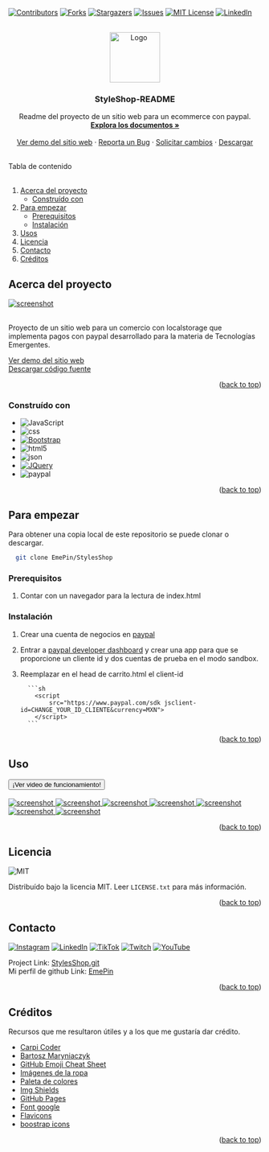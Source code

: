 <a name="readme-top"></a>

[![Contributors][contributors-shield]][contributors-url]
[![Forks][forks-shield]][forks-url]
[![Stargazers][stars-shield]][stars-url]
[![Issues][issues-shield]][issues-url]
[![MIT License][license-shield]][license-url]
[![LinkedIn][linkedin-shield]][linkedin-url]

<!-- PROJECT LOGO -->
<br />
<div align="center">
  <a href="https://github.com/EmePin/StylesShop">
    <img src="img/readme/logo2.png" alt="Logo" width="100" height="100">
  </a>

  <h3 align="center">StyleShop-README</h3>

  <p align="center">
    Readme del proyecto de un sitio web para un ecommerce con paypal.
    <br />
    <a href="https://github.com/EmePin/StylesShop"><strong>Explora los documentos »</strong></a>
    <br />
    <br />
    <a href="https://emepin.github.io/StylesShop/index.html">Ver demo del sitio web</a>
    ·
    <a href="https://github.com/EmePin/StylesShop/issues">Reporta un Bug</a>
    ·
    <a href="https://github.com/EmePin/StylesShop/issues">Solicitar cambios</a>
    ·
    <a href="https://github.com/EmePin/StylesShop/archive/refs/heads/main.zip">Descargar</a>
  </p>
</div>

<!-- TABLE OF CONTENTS -->
<br>
  <summary>Tabla de contenido</summary>
  <br>
  <ol>
    <li>
      <a href="#acerca-del-proyecto">Acerca del proyecto</a>
      <ul>
        <li><a href="#construído-con">Construído con</a></li>
      </ul>
    </li>
    <li>
      <a href="#para-empezar">Para empezar</a>
      <ul>
        <li><a href="#prerequisitos">Prerequisitos</a></li>
        <li><a href="#instalación">Instalación</a></li>
      </ul>
    </li>
    <li><a href="#usos">Usos</a></li>
    <li><a href="#licencia">Licencia</a></li>
    <li><a href="#contacto">Contacto</a></li>
    <li><a href="#créditos">Créditos</a></li>
  </ol>

## Acerca del proyecto

 <a href="https://github.com/EmePin/StylesShop">
    <img src="img/readme/screenshot.png" alt="screenshot" >
  </a>

<br>
<br>

Proyecto de un sitio web para un comercio con localstorage que implementa pagos con paypal desarrollado para la materia de Tecnologías Emergentes.

<a href="https://emepin.github.io/StylesShop/index.html">Ver demo del sitio web</a>
<br>
<a href="https://github.com/EmePin/StylesShop/archive/refs/heads/main.zip">Descargar código fuente</a>

<p align="right">(<a href="#readme-top">back to top</a>)</p>

### Construído con

-   ![JavaScript](https://img.shields.io/badge/JavaScript-323330?style=flat-square&logo=javascript&logoColor=F7DF1E)
-   ![css](https://img.shields.io/badge/CSS3-1572B6?style=flat-square&logo=css3&logoColor=white)
-   [![Bootstrap][bootstrap.com]][bootstrap-url]
-   ![html5](https://img.shields.io/badge/HTML5-E34F26?style=flat-square&logo=html5&logoColor=white)
-   ![json](https://img.shields.io/badge/json-5E5C5C?style=flat-square&logo=json&logoColor=white)
-   [![JQuery][jquery.com]][jquery-url]
-   ![paypal](https://img.shields.io/badge/PayPal-00457C?style=flat-square&logo=paypal&logoColor=white)

<p align="right">(<a href="#readme-top">back to top</a>)</p>

## Para empezar

Para obtener una copia local de este repositorio se puede clonar o descargar.

```sh
  git clone EmePin/StylesShop
```

### Prerequisitos

1. Contar con un navegador para la lectura de index.html

### Instalación

1.  Crear una cuenta de negocios en [paypal](https://paypal.com)
2.  Entrar a [paypal developer dashboard](https://developer.paypal.com/dashboard/) y crear una app para que se proporcione un cliente id y dos cuentas de prueba en el modo sandbox.
3.  Reemplazar en el head de carrito.html el client-id

          ```sh
            <script
                src="https://www.paypal.com/sdk jsclient-id=CHANGE_YOUR_ID_CLIENTE&currency=MXN">
            </script>
          ```

<p align="right">(<a href="#readme-top">back to top</a>)</p>

<!-- USAGE EXAMPLES -->

## Uso

  <a href="https://youtu.be/bAouFetu6hI">
      <button>¡Ver video de funcionamiento!</button>
  </a> 
<br>
<br>

 <a href="https://github.com/EmePin/StylesShop">
    <img src="img/readme/screenshot.png" alt="screenshot" >
  </a>
<a href="https://github.com/EmePin/StylesShop">
    <img src="img/readme/agregar.png" alt="screenshot">
  </a>
  <a href="https://github.com/EmePin/StylesShop">
    <img src="img/readme/categorias.png" alt="screenshot">
  </a>
  <a href="https://github.com/EmePin/StylesShop">
    <img src="img/readme/carrito.png" alt="screenshot">
  </a>
  <a href="https://github.com/EmePin/StylesShop">
    <img src="img/readme/comprar.png" alt="screenshot">
  </a>
  <a href="https://github.com/EmePin/StylesShop">
    <img src="img/readme/pago.png" alt="screenshot">
  </a>
  <a href="https://github.com/EmePin/StylesShop">
    <img src="img/readme/compra_realizada.png" alt="screenshot">
  </a>
  
<p align="right">(<a href="#readme-top">back to top</a>)</p>

## Licencia

![MIT](https://img.shields.io/badge/License-MIT-blue.svg)

Distribuído bajo la licencia MIT. Leer `LICENSE.txt` para más información.

<p align="right">(<a href="#readme-top">back to top</a>)</p>

<!-- CONTACT -->

## Contacto

[![Instagram](https://img.shields.io/badge/Instagram-%23E4405F.svg?style=flat-square&logo=Instagram&logoColor=white)](https://instagram.com/eme_aim) [![LinkedIn](https://img.shields.io/badge/LinkedIn-%230077B5.svg?style=flat-square&logo=linkedin&logoColor=white)](https://linkedin.com/in/jahda%c3%ad-p-93aa091b5/) [![TikTok](https://img.shields.io/badge/TikTok-%23000000.svg?style=flat-square&logo=TikTok&logoColor=white)](https://tiktok.com/@@emebrou) [![Twitch](https://img.shields.io/badge/Twitch-%239146FF.svg?style=flat-square&logo=Twitch&logoColor=white)](https://twitch.tv/eme_aim) [![YouTube](https://img.shields.io/badge/YouTube-%23FF0000.svg?style=flat-square&logo=YouTube&logoColor=white)](https://youtube.com/@aimeepineda8400)

Project Link: [StylesShop.git](https://github.com/EmePin/StylesShop.git)
<br>
Mi perfil de github Link: [EmePin](https://github.com/EmePin)

<p align="right">(<a href="#readme-top">back to top</a>)</p>

## Créditos

Recursos que me resultaron útiles y a los que me gustaría dar crédito.

-   [Carpi Coder](https://www.youtube.com/watch?v=RiB4mV3VnRY&t=1974s&ab_channel=CarpiCoder)
-   [Bartosz Maryniaczyk](https://unblast.com/free-e-commerce-dashboard-ui-template-fig/t)
-   [GitHub Emoji Cheat Sheet](https://www.webpagefx.com/tools/emoji-cheat-sheet)
-   [Imágenes de la ropa](https://www.pinterest.com.mx/meghan200303/)
-   [Paleta de colores](https://palette.site/)
-   [Img Shields](https://shields.io)
-   [GitHub Pages](https://pages.github.com)
-   [Font google](https://fonts.google.com/)
-   [Flavicons](https://flavicon.com)
-   [boostrap icons](https://icons.getbootstrap.com/)

<p align="right">(<a href="#readme-top">back to top</a>)</p>

<!-- MARKDOWN LINKS & IMAGES -->
<!-- https://www.markdownguide.org/basic-syntax/#reference-style-links -->

[contributors-shield]: https://img.shields.io/github/contributors/EmePin/StylesShop.svg?style=for-the-badge
[contributors-url]: https://github.com/EmePin/StylesShop/graphs/contributors
[forks-shield]: https://img.shields.io/github/forks/EmePin/StylesShop.svg?style=for-the-badge
[forks-url]: https://github.com/EmePin/StylesShop/network/members
[stars-shield]: https://img.shields.io/github/stars/EmePin/StylesShop.svg?style=for-the-badge
[stars-url]: https://github.com/EmePin/StylesShop/stargazers
[issues-shield]: https://img.shields.io/github/issues/EmePin/StylesShop.svg?style=for-the-badge
[issues-url]: https://github.com/EmePin/StylesShop/issues
[license-shield]: https://img.shields.io/github/license/EmePin/StylesShop.svg?style=for-the-badge
[license-url]: https://github.com/EmePin/StylesShop/blob/main/LICENSE.txt
[linkedin-shield]: https://img.shields.io/badge/-LinkedIn-black.svg?style=for-the-badge&logo=linkedin&colorB=555
[linkedin-url]: https://www.linkedin.com/in/jahda%C3%AD-p-93aa091b5/
[product-screenshot]: images/screenshot.png
[javascript]: https://developer.mozilla.org/es/docs/Web/JavaScript
[bootstrap.com]: https://img.shields.io/badge/Bootstrap-563D7C?style=flat-square&logo=bootstrap&logoColor=white
[bootstrap-url]: https://getbootstrap.com
[jquery.com]: https://img.shields.io/badge/jQuery-0769AD?style=flat-square&logo=jquery&logoColor=white
[jquery-url]: https://jquery.com
